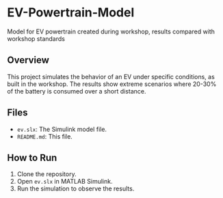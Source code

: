 # EV-Powertrain-Model
Model for EV powertrain created during workshop, results compared with workshop standards
## Overview

This project simulates the behavior of an EV under specific conditions, as built in the workshop. The results show extreme scenarios where 20-30% of the battery is consumed over a short distance.

## Files

- `ev.slx`: The Simulink model file.
- `README.md`: This file.

## How to Run

1. Clone the repository.
2. Open `ev.slx` in MATLAB Simulink.
3. Run the simulation to observe the results.
